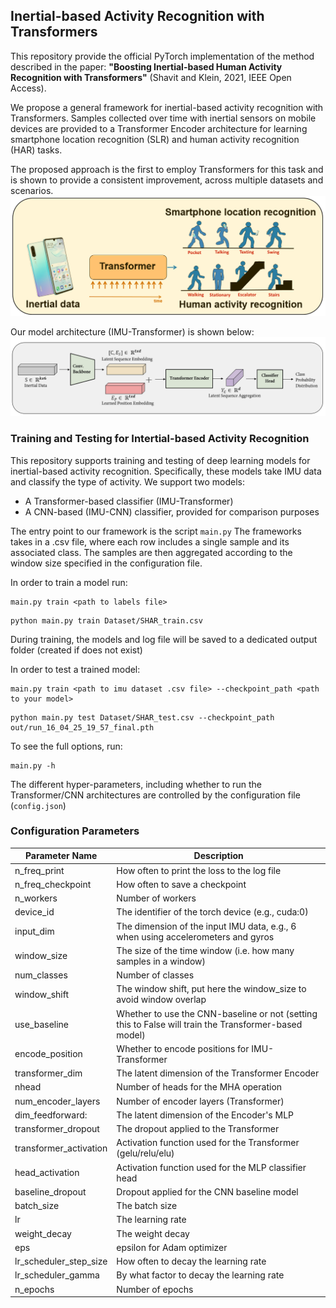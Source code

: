 ## Inertial-based Activity Recognition with Transformers 
This repository provide the official PyTorch implementation of the method described in the paper: **"Boosting Inertial-based Human Activity Recognition with Transformers"** (Shavit and Klein, 2021, IEEE Open Access). 

We propose a general framework for inertial-based activity recognition with Transformers. 
Samples collected over time with inertial sensors on mobile devices are provided to a Transformer Encoder architecture for learning smartphone location recognition (SLR) and human activity recognition (HAR) tasks. 

The proposed approach is the first to employ Transformers for this task and is shown to provide a consistent improvement, across multiple datasets and scenarios.  
![Inertial-based Activity Recognition with Transformers ](./img/ga_1.PNG)

Our model architecture (IMU-Transformer) is shown below:
![IMU-Transformer](./img/ga_2.PNG
)

### Training and Testing for Intertial-based Activity Recognition
This repository supports training and testing of deep learning models for inertial-based activity recognition.
Specifically, these models take IMU data and classify the type of activity. 
We support two models: 
- A Transformer-based classifier (IMU-Transformer)
- A CNN-based (IMU-CNN) classifier, provided for comparison purposes

The entry point to our framework is the script ```main.py```
The frameworks takes in a .csv file, where each row includes a single sample and its associated class.
The samples are then aggregated according to the window size specified in the configuration file.

In order to train a model run:
```
main.py train <path to labels file> 
```
```
python main.py train Dataset/SHAR_train.csv
```

During training, the models and log file will be saved to a dedicated output folder (created if does not exist)

In order to test a trained model:
```
main.py train <path to imu dataset .csv file> --checkpoint_path <path to your model>
```
```
python main.py test Dataset/SHAR_test.csv --checkpoint_path out/run_16_04_25_19_57_final.pth
```

To see the full options, run:
```
main.py -h
```
The different hyper-parameters, including whether to run the Transformer/CNN architectures are controlled by 
the configuration file (```config.json```)

### Configuration Parameters
Parameter Name | Description |
--- | --- |
n_freq_print|How often to print the loss to the log file
n_freq_checkpoint|How often to save a checkpoint
n_workers|Number of workers
device_id|The identifier of the torch device (e.g., cuda:0)
input_dim|The dimension of the input IMU data, e.g., 6 when using accelerometers and gyros
window_size|The size of the time window (i.e. how many samples in a window)
num_classes|Number of classes
window_shift|The window shift, put here the window_size to avoid window overlap
use_baseline|Whether to use the CNN-baseline or not (setting this to False will train the Transformer-based model)
encode_position|Whether to encode positions for IMU-Transformer
transformer_dim|The latent dimension of the Transformer Encoder
nhead|Number of heads for the MHA operation
num_encoder_layers| Number of encoder layers (Transformer)
dim_feedforward:| The latent dimension of the Encoder's MLP
transformer_dropout| The dropout applied to the Transformer
transformer_activation| Activation function used for the Transformer (gelu/relu/elu)
head_activation|Activation function used for the MLP classifier head 
baseline_dropout|Dropout applied for the CNN baseline model 
batch_size| The batch size
lr|The learning rate
weight_decay|The weight decay 
eps| epsilon for Adam optimizer
lr_scheduler_step_size|How often to decay the learning rate
lr_scheduler_gamma|By what factor to decay the learning rate
n_epochs|Number of epochs


